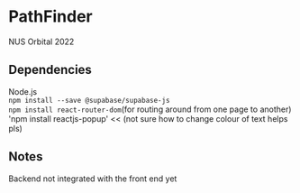 # PathFinder
NUS Orbital 2022

## Dependencies
Node.js  
`npm install --save @supabase/supabase-js`  
`npm install react-router-dom`(for routing around from one page to another)
'npm install reactjs-popup' << (not sure how to change colour of text helps pls)

## Notes 
Backend not integrated with the front end yet
